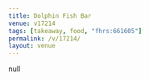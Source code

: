 ```yaml
---
title: Dolphin Fish Bar
venue: v17214
tags: [takeaway, food, "fhrs:661605"]
permalink: /v/17214/
layout: venue
---
```

null